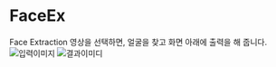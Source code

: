 # FaceEx
Face Extraction
영상을 선택하면,
얼굴을 찾고 화면 아래에 출력을 해 줍니다.
![입력이미지](https://github.com/jcshim/FaceEx/edit/main/test1.png)
![결과이미디](https://github.com/jcshim/FaceEx/edit/main/res.jpg)
